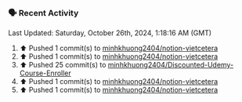 ### 🗣 Recent Activity

<!--RECENT_ACTIVITY:last_update-->
Last Updated: Saturday, October 26th, 2024, 1:18:16 AM (GMT)
<!--RECENT_ACTIVITY:last_update_end-->
<!--RECENT_ACTIVITY:start-->
1. ⬆️ Pushed 1 commit(s) to [minhkhuong2404/notion-vietcetera](https://github.com/minhkhuong2404/notion-vietcetera)<br>
2. ⬆️ Pushed 1 commit(s) to [minhkhuong2404/notion-vietcetera](https://github.com/minhkhuong2404/notion-vietcetera)<br>
3. ⬆️ Pushed 25 commit(s) to [minhkhuong2404/Discounted-Udemy-Course-Enroller](https://github.com/minhkhuong2404/Discounted-Udemy-Course-Enroller)<br>
4. ⬆️ Pushed 1 commit(s) to [minhkhuong2404/notion-vietcetera](https://github.com/minhkhuong2404/notion-vietcetera)<br>
5. ⬆️ Pushed 1 commit(s) to [minhkhuong2404/notion-vietcetera](https://github.com/minhkhuong2404/notion-vietcetera)<br>
<!--RECENT_ACTIVITY:end-->
